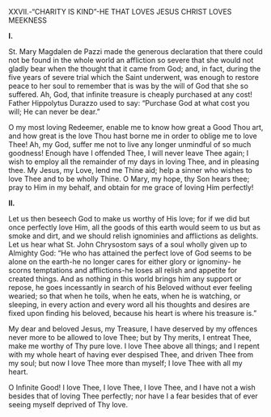
XXVII.-“CHARITY IS KIND”-HE THAT LOVES JESUS CHRIST LOVES MEEKNESS

**I.**

St. Mary Magdalen de Pazzi made the generous declaration that there could not be found in the whole world an affliction so severe that she would not gladly bear when the thought that it came from God; and, in fact, during the five years of severe trial which the Saint underwent, was enough to restore peace to her soul to remember that is was by the will of God that she so suffered. Ah, God, that infinite treasure is cheaply purchased at any cost! Father Hippolytus Durazzo used to say: “Purchase God at what cost you will; He can never be dear.”

O my most loving Redeemer, enable me to know how great a Good Thou art, and how great is the love Thou hast borne me in order to oblige me to love Thee! Ah, my God, suffer me not to live any longer unmindful of so much goodness! Enough have I offended Thee, I will never leave Thee again; I wish to employ all the remainder of my days in loving Thee, and in pleasing thee. My Jesus, my Love, lend me Thine aid; help a sinner who wishes to love Thee and to be wholly Thine. O Mary, my hope, thy Son hears thee; pray to Him in my behalf, and obtain for me grace of loving Him perfectly!

**II.**

Let us then beseech God to make us worthy of His love; for if we did but once perfectly love Him, all the goods of this earth would seem to us but as smoke and dirt, and we should relish ignominies and afflictions as delights. Let us hear what St. John Chrysostom says of a soul wholly given up to Almighty God: “He who has attained the perfect love of God seems to be alone on the earth-he no longer cares for either glory or ignominy- he scorns temptations and afflictions-he loses all relish and appetite for created things. And as nothing in this world brings him any support or repose, he goes incessantly in search of his Beloved without ever feeling wearied; so that when he toils, when he eats, when he is watching, or sleeping, in every action and every word all his thoughts and desires are fixed upon finding his beloved, because his heart is where his treasure is.”

My dear and beloved Jesus, my Treasure, I have deserved by my offences never more to be allowed to love Thee; but by Thy merits, I entreat Thee, make me worthy of Thy pure love. I love Thee above all things; and I repent with my whole heart of having ever despised Thee, and driven Thee from my soul; but now I love Thee more than myself; I love Thee with all my heart.

O Infinite Good! I love Thee, I love Thee, I love Thee, and I have not a wish besides that of loving Thee perfectly; nor have I a fear besides that of ever seeing myself deprived of Thy love.


